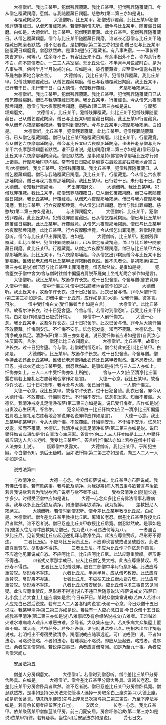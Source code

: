 <!-- { "loadSidebar": true } -->
　　大德僧听。我比丘某甲。犯僧残罪覆藏。我比丘某甲。犯僧残罪随覆藏日。今从僧乞覆藏羯磨。愿僧。与我随覆藏日羯磨。慈愍故(第二第三亦如是说)。
　　与覆藏羯磨文。
　　大德僧听。比丘某甲。犯僧残罪覆藏。此比丘某甲犯僧残罪随覆藏日。从僧乞覆藏羯磨。若僧时到僧忍听。僧今与比丘某甲。随覆藏日羯磨。白如是。大德僧听。比丘某甲。犯僧残罪覆藏。此比丘某甲。犯僧残罪随覆藏日。从僧乞覆藏羯磨。僧今与比丘某甲随覆藏日羯磨。谁诸长老忍僧与比丘某甲随覆藏日羯磨者默然。谁不忍者说。是初羯磨(第二第三亦如是说)僧已忍与比丘某甲随覆藏日羯磨竟。僧忍默然故。是事如是持(行覆藏者。有八事失宿。一一事皆得突吉罗罪。何等八。往余寺不白。有客比丘来不白。有余事出外不白。寺内余行者不白。病不遣信者白。一二三人共室宿。无比丘处住。不半月半月说戒时白。是为八事失宿。佛听半月半月说戒时白。应如是白。彼行覆藏者。应至僧中偏露右肩脱革屣右膝著地合掌白言)。
　　大德僧听。我比丘某甲。犯僧残罪覆藏。我比丘某甲。犯僧残罪随覆藏日。从僧乞覆藏羯磨。僧已与我随覆藏日羯磨。我比丘某甲。已行若干日。未行若干日。白大德僧。令知我行覆藏。
　　乞摩那埵羯磨文。
　　大德僧听。我比丘某甲。犯僧残罪覆藏。我比丘某甲。犯僧残罪随覆藏日已从僧乞覆藏羯磨。僧已与我随覆藏日羯磨。我比丘某甲。行覆藏竟。今从僧乞六夜摩那埵羯磨。愿僧与我六夜摩那埵羯磨。慈愍故(第二第三亦如是说)。
　　与摩那埵羯磨文。
　　大德僧听。比丘某甲。犯僧残罪覆藏。此比丘某甲犯僧残罪随覆藏日。已从僧乞覆藏羯磨。僧已与比丘某甲随覆藏日羯磨。此比丘某甲行覆藏竟。今从僧乞六夜摩那埵羯磨。若僧时到僧忍听。今与比丘某甲六夜摩那埵羯磨。白如是。
　　大德僧听。比丘某甲。犯僧残罪覆藏。此比丘某甲。犯僧残罪随覆藏日。已从僧乞覆藏羯磨。僧已与比丘某甲随覆藏日羯磨。此比丘某甲。行覆藏竟。今从僧乞六夜摩那埵羯磨。僧今与比丘某甲六夜摩那埵羯磨。谁诸长老忍僧与比丘某甲六夜摩那埵羯磨者默然。谁不忍者说。是初羯磨(第二第三亦如是说)僧已忍与比丘某甲六夜摩那埵羯磨竟。僧忍默然故。是事如是持(佛言听摩那埵比丘亦行如上诸事。行摩那埵时界内宿。常有僧日日应如是偏露右肩脱革屣右膝著地合掌白言)大德僧听。我比丘某甲。犯僧残罪覆藏。我比丘某甲。犯僧残罪随覆藏日。从僧乞覆藏羯磨。僧已与我随覆藏日羯磨。我比丘某甲。行覆藏竟。今从僧乞六夜摩那埵羯磨。僧已与我六夜摩那埵羯磨。我比丘某甲。已行若干日。未行若干日。白大德僧。令知我行摩那埵。
　　乞出罪羯磨文。
　　大德僧听。我比丘某甲。犯僧残罪覆藏。我比丘某甲。犯僧残罪随覆藏日。已从僧乞覆藏羯磨。僧已与我随覆藏日羯磨。我比丘某甲。行覆藏竟。从僧乞六夜摩那埵羯磨。僧已与我六夜摩那埵羯磨。我比丘某甲。行六夜摩那埵竟。今从僧乞出罪羯磨。愿僧与我出罪羯磨。慈愍故(第二第三亦如是说)。
　　与出罪羯磨文。
　　大德僧听。比丘某甲。犯僧残罪覆藏。此比丘某甲。犯僧残罪随覆藏日。已从僧乞覆藏羯磨。僧已与比丘某甲随覆藏日羯磨。此比丘某甲。行覆藏竟。从僧乞六夜摩那埵羯磨。僧已与比丘某甲六夜摩那埵羯磨。此比丘某甲。行六夜摩那埵竟。今从僧乞出罪羯磨。若僧时到僧忍听。僧今与比丘某甲出罪羯磨。白如是。
　　大德僧听。比丘某甲。犯僧残罪覆藏。此比丘某甲。犯僧残罪随覆藏日。已从僧乞覆藏羯磨。僧已与比丘某甲随覆藏日羯磨。此比丘某甲。行覆藏竟。从僧乞六夜摩那埵羯磨。僧已与比丘某甲六夜摩那埵羯磨。此比丘某甲。行六夜摩那埵竟。今从僧乞出罪羯磨僧今与比丘某甲出罪羯磨。谁诸长老忍僧与比丘某甲出罪羯磨者默然。谁不忍者说。是初羯磨(第二第三亦如是说)僧已忍与比丘某甲出罪羯磨竟。僧忍默然故。是事如是持。
　　犯舍堕衣于僧中舍文(舍与僧时往僧中偏露右肩脱革屣向上坐礼胡跪合掌作如是言)。
　　大德僧听。我比丘某甲。故畜尔许长衣。过十日犯舍堕。今舍与僧(舍衣竟即入僧中忏悔)。
　　僧中忏悔文(礼僧中已右膝著地合掌作如是白)。
　　大德僧听。我比丘某甲。故畜尔许长衣。过十日犯舍堕。此衣已舍与僧。罪今从僧忏悔(第二第三亦如是说。即僧中至一比丘前。应作如是言)大德。受我忏悔。彼答言。可尔。
　　僧中受忏悔白文(受忏悔者当作如是白言)。
　　大德僧听。此比丘某甲。故畜尔许长衣。过十日犯舍堕。今舍与僧。若僧时到僧忍听。我受比丘某甲忏悔。白如是(作如是白已应受忏悔)。
　　即僧中一人前忏悔文。
　　大德一心念。我比丘某甲。故畜尔许长衣。过十日犯舍堕。此衣已舍与僧。罪今从大德忏悔不敢覆藏。忏悔则安乐。不忏悔不安乐。忆念犯发露。知而不覆藏。大德忆念。我清净戒身具足。清净布萨(第二第三亦如是说。说已受忏悔者应语如是言)自责汝心生厌离答。言尔。
　　僧还此比丘衣羯磨文。
　　大德僧听。比丘某甲。故畜尔许长衣。过十日犯舍堕。今与僧。若僧时到僧忍听。僧今持此衣还此比丘某甲。白如是。
　　大德僧听。比丘某甲。故畜尔许长衣。过十日犯舍堕。今舍与僧。僧今持此衣还此比丘某甲。谁诸长老忍僧持此衣还比丘某甲者默然。谁不忍者说。僧已忍。持此衣还此比丘某甲竟。僧忍默然故。是事如是持(舍与三人二人亦如上。忏悔亦如上。三人二人中受忏悔亦如上所白)。
　　舍与一人文(应至清净比丘偏露右肩若上座礼足右膝著地合掌作如是言)。
　　大德一心念。我比丘某甲。故畜尔许长衣。过十日犯舍堕。我今舍与大德。舍已当忏悔。
　　一人前忏悔文。
　　大德一心念。我比丘某甲。故畜尔许长衣。过十日犯舍堕。此衣已舍。罪今从大德忏悔。不敢覆藏。忏悔则安乐。不忏悔不安乐。忆念犯发露。知而不覆藏。大德忆。我清净戒身具足清净布萨(第二第三亦如是说。说已受忏悔者。应作如是说)自责汝心生厌离。答言尔。
　　犯余轻罪白一比丘忏悔文(应至一清净比丘所偏露右肩若上座礼足右膝著地合掌说罪名说罪种应作如是言)。
　　大德一心念。我比丘某甲犯某甲罪。今从大德忏悔。不敢覆藏。忏悔则安乐。不忏悔不安乐。忆念犯发露。知而不覆藏。大德忆。我清净戒身具足清净布萨(第二第三亦如是说。说已受忏悔者应语如是言)自责汝心生厌离。答言尔(向二人三人忏亦如是上二人中受忏者应语边人言)长老听。我受比丘某甲忏。答言听(忏悔法亦如上若欲在僧中忏者一人法亦如上说)。
　　疑罪僧中发露文。
　　大德僧听。我比丘某甲。于所犯生疑。今白僧令知。须后无疑时。当如法忏悔(第二第三亦如是说。向三人二人一人亦如是说)。

　　说戒法第四

　　与欲清净文。
　　大德一心念。今众僧布萨说戒。比丘某甲亦布萨说戒。我有佛法僧事。若有瞻病事。我与欲及清净。为我捉筹(病人有五事与欲若言与汝欲若言我说欲若言为我说欲若广说尽与欲不者不成)。
　　受欲及清净文(随能忆姓字多少。时得受至僧中应如是说)。
　　大德一心念众多比丘有佛法僧事若瞻病事。我与众多比丘受欲及清净。如法僧事与欲清净。我为捉筹。
　　差教授尼人羯磨文。
　　大德僧听。若僧时到僧忍听。僧今差比丘某甲教授比丘尼。白如是。大德僧听。僧今差比丘某甲教授比丘尼。离诸长老忍。僧差比丘某甲教授比丘尼者默然。谁不忍者说。僧已忍差比丘某甲教授比丘尼竟。僧忍默然故。是事如是持(彼差人往尼寺中应教集尼僧已。先为说八不可违法何等为八)。
　　一者虽百岁比丘尼。见新受戒比丘应起迎逆礼拜与敷净坐具。此法应尊重赞叹。尽形寿不得违。
　　二者比丘尼。不应骂比丘诃责比丘。不应诽谤言破戒破见破威仪。此法应尊重赞叹。尽形寿不得违。
　　三者比丘尼。不应为比丘作举作忆念作自言。不应遮他见罪说戒自恣。不应呵比丘。比丘应呵比丘尼。此法应尊重赞叹。尽形寿不得违。
　　四者式叉摩那学戒已。应从比丘僧乞受大戒。此法应尊重赞叹。尽形寿不得违。
　　五者比丘尼犯僧残罪。应在二部僧中半月行摩那埵。此法应尊重赞叹。尽形寿不得违。
　　六者比丘尼。半月半月。应从僧乞教授。此法应尊重赞叹。尽形寿不得违。
　　七者比丘尼。不应在无比丘僧处夏安居。此法应尊重赞叹。尽形寿不得违。
　　八者比丘尼僧安居竟。应比丘僧中求三事自恣见闻疑。此法应尊重赞叹。尽形寿不得违(说八不违已后随意说法)布萨说戒文(布萨日若小食上若大食上上座应唱如是言)今日布萨日。某时众僧集堂说戒(若四人若过四人应先白已然后说戒。若有三人二人各各相向说言)长老一心念。今日众僧十五日说戒。我某甲清净(第二第三亦如是说。若独有一人应心念口言)今日众僧十五日说戒我某甲清净(第二第三亦如是说)八难事起及有余缘略说戒文(八难者。王难贼难火难水难病难人难非人难恶虫难。余缘者。大众集床座少。若众多病大众集屋上覆盖不周。或天雨。若布萨多。若多斗诤事。论阿毗说法夜已久。明相未出应作羯磨说戒。若明相出不得宿受欲清净。羯磨说戒应随事远近。可广说戒便广说。不者如法治。可略说便略。不者如法治。若难事近不略说。即应从坐起去。略戒者。说序已。余者应言僧常闻。若说序四事已。余者应言僧常闻。如是乃至九十事。余者应言僧常闻)。

　　安居法第五

　　僧差人分房羯磨文。
　　大德僧听。若僧时到僧忍听。僧今差比丘某甲分房舍卧具。白如是。
　　大德僧听。僧今差比丘某甲分房舍卧具。谁诸长老忍。僧差比丘某甲分房舍卧具者默然。谁不忍者说。僧已忍差比丘某甲分房舍卧具竟。僧忍默然故。是事如是持(分房法先使管事人选择一房取余白上座次第耳)大德上座。如是房舍卧具。随意所乐便取(先与上座房已次第与第二第三第四。乃至下座法亦如是。若有余长房者应留客比丘也)。
　　安居文。
　　长老一心念。我比丘某甲。依某聚落某甲僧伽蓝某甲房。前三月夏安居。房舍坏修治故(第二第三亦如是说)依某甲持律。若有疑事。当往问(后安居法亦如是说)。
　　受七日文。
